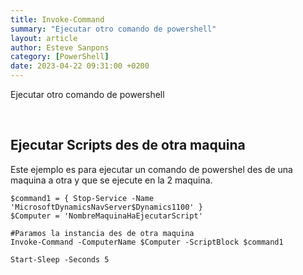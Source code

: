 ```yaml
---
title: Invoke-Command
summary: "Ejecutar otro comando de powershell"
layout: article
author: Esteve Sanpons
category: [PowerShell]
date: 2023-04-22 09:31:00 +0200
---
```


Ejecutar otro comando de powershell

<br>

## Ejecutar Scripts des de otra maquina

Este ejemplo es para ejecutar un comando de powershel des de una maquina a otra y que se ejecute en la 2 maquina.

```
$command1 = { Stop-Service -Name 'MicrosoftDynamicsNavServer$Dynamics1100' }
$Computer = 'NombreMaquinaHaEjecutarScript'

#Paramos la instancia des de otra maquina
Invoke-Command -ComputerName $Computer -ScriptBlock $command1

Start-Sleep -Seconds 5

```
